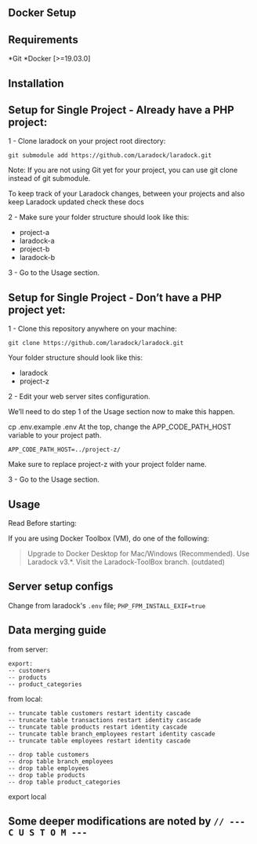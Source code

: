 ## Docker Setup
## Requirements
*Git
*Docker [>=19.03.0]

## Installation

## Setup for Single Project - Already have a PHP project:

1 - Clone laradock on your project root directory:

    git submodule add https://github.com/Laradock/laradock.git

Note: If you are not using Git yet for your project, you can use git clone instead of git submodule.

To keep track of your Laradock changes, between your projects and also keep Laradock updated check these docs

2 - Make sure your folder structure should look like this:

* project-a
* laradock-a
* project-b
* laradock-b

3 - Go to the Usage section.

## Setup for Single Project - Don’t have a PHP project yet:

1 - Clone this repository anywhere on your machine:

    git clone https://github.com/laradock/laradock.git

Your folder structure should look like this:

* laradock
* project-z

2 - Edit your web server sites configuration.

We’ll need to do step 1 of the Usage section now to make this happen.

cp .env.example .env
At the top, change the APP_CODE_PATH_HOST variable to your project path.

    APP_CODE_PATH_HOST=../project-z/
Make sure to replace project-z with your project folder name.

3 - Go to the Usage section.

## Usage

Read Before starting:

If you are using Docker Toolbox (VM), do one of the following:

>Upgrade to Docker Desktop for Mac/Windows (Recommended). 
>Use Laradock v3.*. Visit the Laradock-ToolBox branch. (outdated)

## Server setup configs

Change from laradock's `.env` file; `PHP_FPM_INSTALL_EXIF=true`


## Data merging guide

from server: 

	export:
	-- customers
	-- products
	-- product_categories

from local:

	-- truncate table customers restart identity cascade
	-- truncate table transactions restart identity cascade
	-- truncate table products restart identity cascade
	-- truncate table branch_employees restart identity cascade
	-- truncate table employees restart identity cascade

	-- drop table customers
	-- drop table branch_employees
	-- drop table employees
	-- drop table products
	-- drop table product_categories

export local

## Some deeper modifications are noted by `// --- C U S T O M ---`
